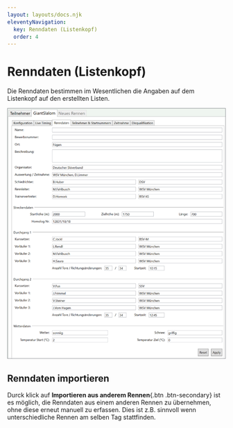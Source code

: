 ```yaml
---
layout: layouts/docs.njk
eleventyNavigation:
  key: Renndaten (Listenkopf)
  order: 4
---
```


# Renndaten (Listenkopf)

Die Renndaten bestimmen im Wesentlichen die Angaben auf dem Listenkopf auf den erstellten Listen.

![ Renndaten (erscheinen auf dem Listenkopf)](../../assets/images/de/listenkopf_bild1.png)

## Renndaten importieren

Durck klick auf **Importieren aus anderem Rennen**{.btn .btn-secondary} ist es möglich, die Renndaten aus einem anderen Rennen zu übernehmen, ohne diese erneut manuell zu erfassen. Dies ist z.B. sinnvoll wenn unterschiedliche Rennen am selben Tag stattfinden.